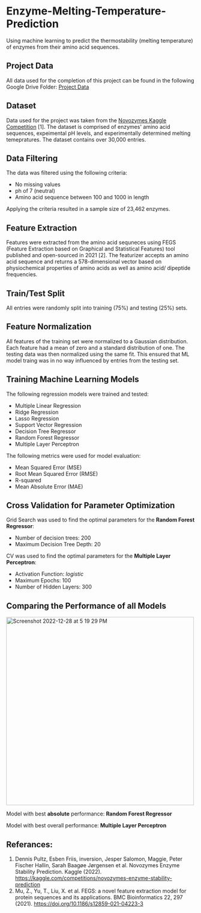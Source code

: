 # Enzyme-Melting-Temperature-Prediction
Using machine learning to predict the thermostability (melting temperature) of enzymes from their amino acid sequences. 

## Project Data 
All data used for the completion of this project can be found in the following Google Drive Folder: 
<a href="https://drive.google.com/drive/folders/1YxB08VlF5I2qg24pWgSZNsRXUJAaigic?usp=sharing">Project Data</a>

## Dataset
Data used for the project was taken from the <a href="https://www.kaggle.com/competitions/novozymes-enzyme-stability-prediction">Novozymes Kaggle Competition</a> [1]. The dataset is comprised of enzymes' amino acid sequences, expeimental pH levels, and experimentally determined melting temepratures. The dataset contains over 30,000 entries. 

## Data Filtering
The data was filtered using the following criteria: 
- No missing values
- ph of 7 (neutral) 
- Amino acid sequence between 100 and 1000 in length

Applying the criteria resulted in a sample size of 23,462 enzymes. 

## Feature Extraction 
Features were extracted from the amino acid sequneces using FEGS (Feature Extraction based on Graphical and Statistical Features) tool published and open-sourced in 2021 [2]. The featurizer accepts an amino acid sequence and returns a 578-dimensional vector based on physiochemical properties of amino acids as well as amino acid/ dipeptide frequencies.

## Train/Test Split
All entries were randomly split into training (75%) and testing (25%) sets. 

## Feature Normalization
All features of the training set were normalized to a Gaussian distribution. Each feature had a mean of zero and a standard distribution of one. The testing data was then normalized using the same fit. This ensured that ML model traing was in no way influenced by entries from the testing set. 

## Training Machine Learning Models 
The following regression models were trained and tested: 
- Multiple Linear Regression
- Ridge Regression
- Lasso Regression
- Support Vector Regression
- Decision Tree Regressor
- Random Forest Regressor
- Multiple Layer Perceptron

The following metrics were used for model evaluation: 
- Mean Squared Error (MSE) 
- Root Mean Squared Error (RMSE)
- R-squared 
- Mean Absolute Error (MAE) 

## Cross Validation for Parameter Optimization
Grid Search was used to find the optimal parameters for the **Random Forest Regressor**: 
- Number of decision trees: 200
- Maximum Decision Tree Depth: 20 

CV was used to find the optimal parameters for the **Multiple Layer Perceptron**: 
- Activation Function: _logistic_
- Maximum Epochs: 100 
- Number of Hidden Layers: 300

## Comparing the Performance of all Models
<img width="500" alt="Screenshot 2022-12-28 at 5 19 29 PM" src="https://user-images.githubusercontent.com/90374336/209880305-983dcde9-417b-4de9-842a-8ff0f95cd0b6.png">

Model with best **absolute** performance: **Random Forest Regressor** 

Model with best overall performance: **Multiple Layer Perceptron**

## Referances: 
1. Dennis Pultz, Esben Friis, inversion, Jesper Salomon, Maggie, Peter Fischer Hallin, Sarah Baagøe Jørgensen et al. Novozymes Enzyme Stability Prediction. Kaggle (2022). https://kaggle.com/competitions/novozymes-enzyme-stability-prediction
2. Mu, Z., Yu, T., Liu, X. et al. FEGS: a novel feature extraction model for protein sequences and its applications. BMC Bioinformatics 22, 297 (2021). https://doi.org/10.1186/s12859-021-04223-3


